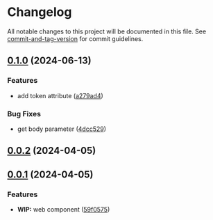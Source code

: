 # Changelog

All notable changes to this project will be documented in this file. See [commit-and-tag-version](https://github.com/absolute-version/commit-and-tag-version) for commit guidelines.

## [0.1.0](https://github.com/GIP-RECIA/recia-webcomponents/compare/wisemapping-webcomponent/v0.0.2...wisemapping-webcomponent/v0.1.0) (2024-06-13)


### Features

* add token attribute ([a279ad4](https://github.com/GIP-RECIA/recia-webcomponents/commit/a279ad4f899941b069e1901c6369a2e47d42d5c3))


### Bug Fixes

* get body parameter ([4dcc529](https://github.com/GIP-RECIA/recia-webcomponents/commit/4dcc5292355dbfcef869211ad0440f6c27500d20))

## [0.0.2](https://github.com/GIP-RECIA/recia-webcomponents/compare/wisemapping-webcomponent/v0.0.1...wisemapping-webcomponent/v0.0.2) (2024-04-05)

## [0.0.1](https://github.com/GIP-RECIA/recia-webcomponents/compare/59f0575285f77419a4d3957ab2d649bcdd8bf11a...wisemapping-webcomponent/v0.0.1) (2024-04-05)


### Features

* **WIP:** web component ([59f0575](https://github.com/GIP-RECIA/recia-webcomponents/commit/59f0575285f77419a4d3957ab2d649bcdd8bf11a))
